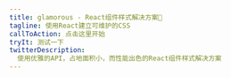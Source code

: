```yaml
---
title: glamorous - React组件样式解决方案💄
tagline: 使用React建立可维护的CSS
callToAction: 点击这里开始
tryIt: 测试一下
twitterDescription:
  使用优雅的API，占地面积小，而性能出色的React组件样式解决方案
---
```

